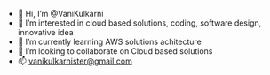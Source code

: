- 👋 Hi, I’m @VaniKulkarni
- 👀 I’m interested in cloud based solutions, coding, software design, innovative idea 
- 🌱 I’m currently learning AWS solutions achitecture 
- 💞️ I’m looking to collaborate on Cloud based solutions
- 📫 vanikulkarnister@gmail.com

<!---
VaniKulkarni/VaniKulkarni is a ✨ special ✨ repository because its `README.md` (this file) appears on your GitHub profile.
You can click the Preview link to take a look at your changes.
--->
